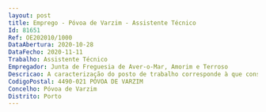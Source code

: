 ```yaml
--- 
layout: post
title: Emprego - Póvoa de Varzim - Assistente Técnico
Id: 81651
Ref: OE202010/1000
DataAbertura: 2020-10-28
DataFecho: 2020-11-11
Trabalho: Assistente Técnico
Empregador: Junta de Freguesia de Aver-o-Mar, Amorim e Terroso
Descricao: A caracterização do posto de trabalho corresponde à que consta do anexo à LTFP para a carreira de assistente técnico, a que se refere o artigo 88.º da referida Lei, aprovada pelo artigo 2.º da Lei n.º 35 2014, de 20 de junho, e à execução das seguintes atividades  Apoio administrativo e logístico na área da Contabilidade e Tesouraria, que de entre outras atribuições específicas se destacam a execução das seguintes tarefas  Registo da receita e da despesa, na ótica orçamental e patrimonial  Realizar o controlo e registo contabilístico da arrecadação de receitas  Proceder ao registo de clientes e fornecedores, e controlo das respetivas contas  Proceder ao controlo e registo dos movimentos de despesa, bem como os respetivos pagamentos  Verificar a conformidade legal das despesas  Elaborar ordens de pagamento das execuções fiscais e contributivas  Reconciliação de contas correntes  Acompanhamento orçamental do plano de atividades e plano plurianual de investimentos  Executar funções no âmbito da aquisição de bens e serviços, nos termos do previsto no CCP  Colaboração nas demais tarefas dos serviços financeiros  Funções na área de atendimento ao público, que de entre outras atribuições específicas se destacam a execução das seguintes tarefas  elaboração de atestados, com maior incidência nos atestados de vida, residência, agregado familiar, abono de família, bolsas de estudo, formação profissional, legalização de estrangeiros, insuficiência económica, PT, TV cabo e escolares, recenseamento eleitoral, registo e licenciamento de canídeos e gatídeos, correspondência e arquivo geral, informações diversas, colaboração no preenchimento de impressos e serviço de fotocópias.
CodigoPostal: 4490-021 PÓVOA DE VARZIM
Concelho: Póvoa de Varzim
Distrito: Porto
--- 
```

